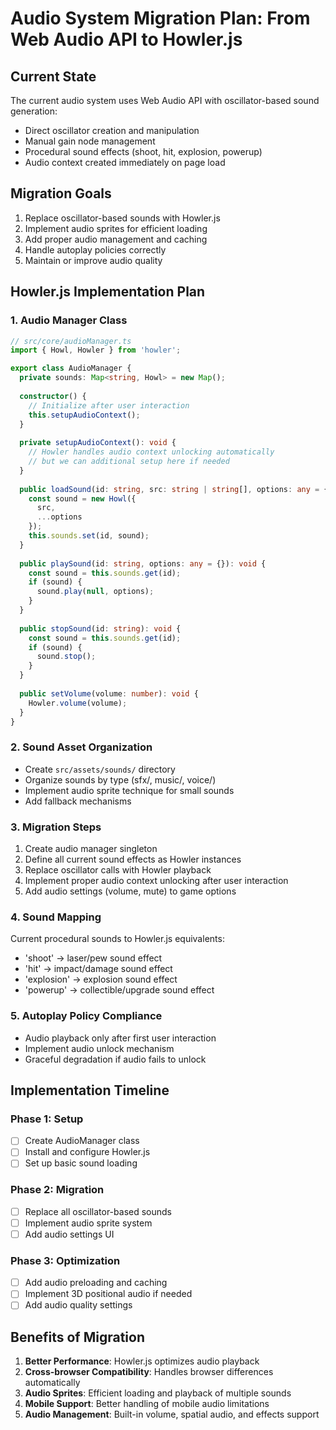 # Audio System Migration Plan: From Web Audio API to Howler.js

## Current State

The current audio system uses Web Audio API with oscillator-based sound generation:
- Direct oscillator creation and manipulation
- Manual gain node management
- Procedural sound effects (shoot, hit, explosion, powerup)
- Audio context created immediately on page load

## Migration Goals

1. Replace oscillator-based sounds with Howler.js
2. Implement audio sprites for efficient loading
3. Add proper audio management and caching
4. Handle autoplay policies correctly
5. Maintain or improve audio quality

## Howler.js Implementation Plan

### 1. Audio Manager Class
```typescript
// src/core/audioManager.ts
import { Howl, Howler } from 'howler';

export class AudioManager {
  private sounds: Map<string, Howl> = new Map();
  
  constructor() {
    // Initialize after user interaction
    this.setupAudioContext();
  }
  
  private setupAudioContext(): void {
    // Howler handles audio context unlocking automatically
    // but we can additional setup here if needed
  }
  
  public loadSound(id: string, src: string | string[], options: any = {}): void {
    const sound = new Howl({
      src,
      ...options
    });
    this.sounds.set(id, sound);
  }
  
  public playSound(id: string, options: any = {}): void {
    const sound = this.sounds.get(id);
    if (sound) {
      sound.play(null, options);
    }
  }
  
  public stopSound(id: string): void {
    const sound = this.sounds.get(id);
    if (sound) {
      sound.stop();
    }
  }
  
  public setVolume(volume: number): void {
    Howler.volume(volume);
  }
}
```

### 2. Sound Asset Organization
- Create `src/assets/sounds/` directory
- Organize sounds by type (sfx/, music/, voice/)
- Implement audio sprite technique for small sounds
- Add fallback mechanisms

### 3. Migration Steps
1. Create audio manager singleton
2. Define all current sound effects as Howler instances
3. Replace oscillator calls with Howler playback
4. Implement proper audio context unlocking after user interaction
5. Add audio settings (volume, mute) to game options

### 4. Sound Mapping
Current procedural sounds to Howler.js equivalents:
- 'shoot' → laser/pew sound effect
- 'hit' → impact/damage sound effect  
- 'explosion' → explosion sound effect
- 'powerup' → collectible/upgrade sound effect

### 5. Autoplay Policy Compliance
- Audio playback only after first user interaction
- Implement audio unlock mechanism
- Graceful degradation if audio fails to unlock

## Implementation Timeline

### Phase 1: Setup
- [ ] Create AudioManager class
- [ ] Install and configure Howler.js
- [ ] Set up basic sound loading

### Phase 2: Migration
- [ ] Replace all oscillator-based sounds
- [ ] Implement audio sprite system
- [ ] Add audio settings UI

### Phase 3: Optimization
- [ ] Add audio preloading and caching
- [ ] Implement 3D positional audio if needed
- [ ] Add audio quality settings

## Benefits of Migration

1. **Better Performance**: Howler.js optimizes audio playback
2. **Cross-browser Compatibility**: Handles browser differences automatically
3. **Audio Sprites**: Efficient loading and playback of multiple sounds
4. **Mobile Support**: Better handling of mobile audio limitations
5. **Audio Management**: Built-in volume, spatial audio, and effects support